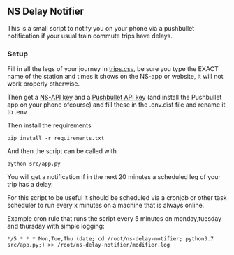 ## NS Delay Notifier

This is a small script to notify you on your phone via a pushbullet notification if your usual train commute trips have delays.

### Setup

Fill in all the legs of your journey in [trips.csv](trips.csv), be sure you type the EXACT name of the station and times it shows on the NS-app or website, it will not work properly otherwise.

Then get a [NS-API key](https://apiportal.ns.nl/products/PublicNsApi) and a [Pushbullet API key](https://www.pushbullet.com/) (and install the Pushbullet app on your phone ofcourse) and fill these in the .env.dist file and rename it to .env 

Then install the requirements
```
pip install -r requirements.txt
```

And then the script can be called with

```
python src/app.py
```

You will get a notification if in the next 20 minutes a scheduled leg of your trip has a delay.

For this script to be useful it should be scheduled via a cronjob or other task scheduler to run every x minutes on a machine that is always online.

Example cron rule that runs the script every 5 minutes on monday,tuesday and thursday with simple logging:
```
*/5 * * * Mon,Tue,Thu (date; cd /root/ns-delay-notifier; python3.7 src/app.py;) >> /root/ns-delay-notifier/modifier.log
```


